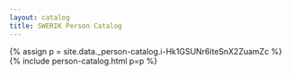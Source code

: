 ```yaml
---
layout: catalog
title: SWERIK Person Catalog
---
```

{% assign p = site.data._person-catalog.i-Hk1GSUNr6iteSnX2ZuamZc %}
{% include person-catalog.html p=p %}

